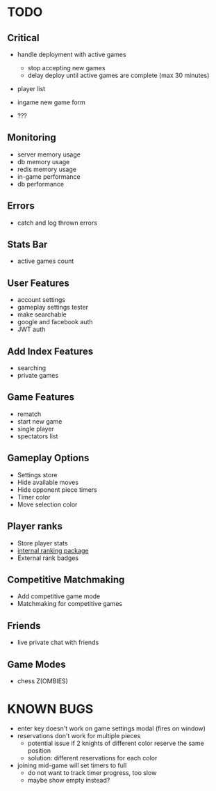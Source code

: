 # TODO

## Critical
- handle deployment with active games
  - stop accepting new games
  - delay deploy until active games are complete (max 30 minutes)

- player list
- ingame new game form
- ???

## Monitoring
- server memory usage
- db memory usage
- redis memory usage
- in-game performance
- db performance

## Errors
- catch and log thrown errors

## Stats Bar
- active games count

## User Features
- account settings
- gameplay settings tester
- make searchable
- google and facebook auth
- JWT auth

## Add Index Features
- searching
- private games

## Game Features
- rematch
- start new game
- single player
- spectators list

## Gameplay Options
- Settings store
- Hide available moves
- Hide opponent piece timers
- Timer color
- Move selection color

## Player ranks
- Store player stats
- [internal ranking package](https://www.npmjs.com/package/elo-rating)
- External rank badges

## Competitive Matchmaking
- Add competitive game mode
- Matchmaking for competitive games

## Friends
- live private chat with friends

## Game Modes
- chess Z(OMBIES)

# KNOWN BUGS
- enter key doesn't work on game settings modal (fires on window)
- reservations don't work for multiple pieces
  - potential issue if 2 knights of different color reserve the same position
  - solution: different reservations for each color
- joining mid-game will set timers to full
  - do not want to track timer progress, too slow
  - maybe show empty instead?

